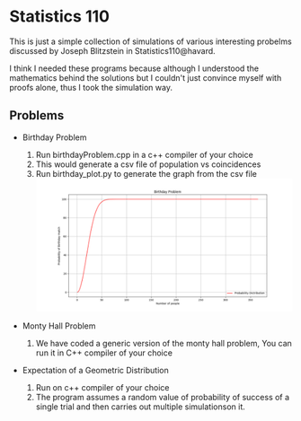 # Statistics 110

This is just a simple collection of simulations of various interesting probelms discussed by Joseph Blitzstein in Statistics110@havard.

I think I needed these programs because although I understood the mathematics behind the solutions but I couldn't just convince myself with proofs
alone, thus I took the simulation way.

## Problems
 - Birthday Problem
    1. Run birthdayProblem.cpp in a c++ compiler of your choice
    2. This would generate a csv file of population vs coincidences
    3. Run birthday_plot.py to generate the graph from the csv file
![alt text](https://github.com/abhay447/stats110/raw/master/birthdays.png "Logo Title Text 1")

 - Monty Hall Problem
    1. We have coded a generic version of the monty hall problem, You can run it in C++ compiler of your choice

 - Expectation of a Geometric Distribution
    1. Run on c++ compiler of your choice
    2. The program assumes a random value of probability of success of a single trial and then carries out multiple simulationson it.
